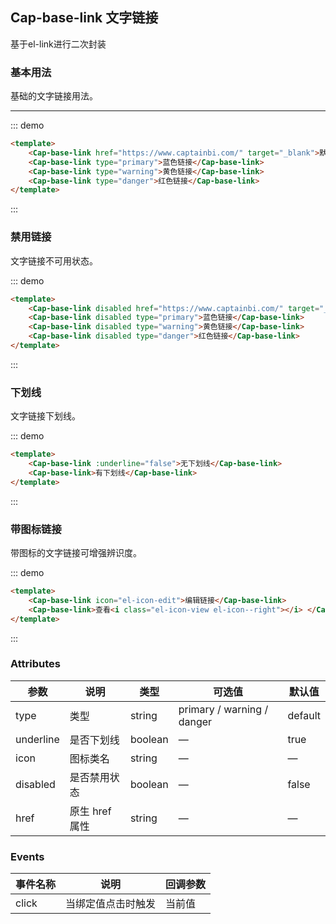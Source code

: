 ## Cap-base-link 文字链接

基于el-link进行二次封装

### 基本用法

基础的文字链接用法。
***
::: demo 
```html
<template>  
    <Cap-base-link href="https://www.captainbi.com/" target="_blank">默认链接</Cap-base-link>
    <Cap-base-link type="primary">蓝色链接</Cap-base-link>
    <Cap-base-link type="warning">黄色链接</Cap-base-link>
    <Cap-base-link type="danger">红色链接</Cap-base-link>
</template>   
```
:::

### 禁用链接

文字链接不可用状态。

::: demo 
```html
<template>  
    <Cap-base-link disabled href="https://www.captainbi.com/" target="_blank">默认链接</Cap-base-link>
    <Cap-base-link disabled type="primary">蓝色链接</Cap-base-link>
    <Cap-base-link disabled type="warning">黄色链接</Cap-base-link>
    <Cap-base-link disabled type="danger">红色链接</Cap-base-link>
</template>   
```
:::

### 下划线

文字链接下划线。

::: demo 
```html
<template>  
    <Cap-base-link :underline="false">无下划线</Cap-base-link>
    <Cap-base-link>有下划线</Cap-base-link>
</template>   
```
:::


### 带图标链接
带图标的文字链接可增强辨识度。

::: demo 
```html
<template> 
    <Cap-base-link icon="el-icon-edit">编辑链接</Cap-base-link>
    <Cap-base-link>查看<i class="el-icon-view el-icon--right"></i> </Cap-base-link>
</template>   
```
:::


### Attributes
| 参数      | 说明    | 类型      | 可选值       | 默认值   |
|---------- |-------- |---------- |-------------  |-------- | 
| type | 类型 | string | primary / warning / danger | default |
| underline| 是否下划线	| boolean	| — | true |
| icon | 图标类名| string	| —	| — | 
| disabled | 是否禁用状态 | boolean | — | false |
| href | 原生 href 属性 | string | — | — |


### Events
| 事件名称   | 说明    | 回调参数 |
|---------- |-------- |---------- |
| click | 当绑定值点击时触发 | 当前值 |